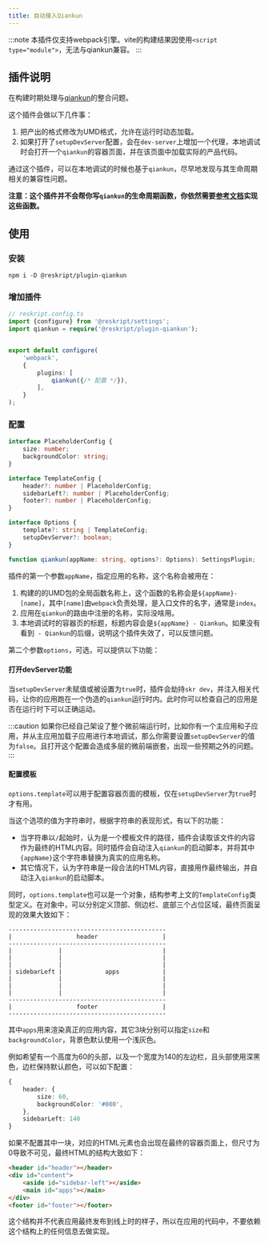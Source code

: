 ```yaml
---
title: 自动接入Qiankun
---
```


:::note
本插件仅支持webpack引擎。vite的构建结果因使用`<script type="module">`，无法与qiankun兼容。
:::

## 插件说明

在构建时期处理与[qiankun](https://qiankun.umijs.org/)的整合问题。

这个插件会做以下几件事：

1. 把产出的格式修改为UMD格式，允许在运行时动态加载。
2. 如果打开了`setupDevServer`配置，会在`dev-server`上增加一个代理，本地调试时会打开一个`qiankun`的容器页面，并在该页面中加载实际的产品代码。

通过这个插件，可以在本地调试的时候也基于`qiankun`，尽早地发现与其生命周期相关的兼容性问题。

**注意：这个插件并不会帮你写`qiankun`的生命周期函数，你依然需要[参考文档](https://qiankun.umijs.org/guide/getting-started#1-exports-lifecycles-from-sub-app-entry)实现这些函数。**

## 使用

### 安装

```shell
npm i -D @reskript/plugin-qiankun
```

### 增加插件

```ts
// reskript.config.ts
import {configure} from '@reskript/settings';
import qiankun = require('@reskript/plugin-qiankun');


export default configure(
    'webpack',
    {
        plugins: [
            qiankun({/* 配置 */}),
        ],
    }
);
```

### 配置

```ts
interface PlaceholderConfig {
    size: number;
    backgroundColor: string;
}

interface TemplateConfig {
    header?: number | PlaceholderConfig;
    sidebarLeft?: number | PlaceholderConfig;
    footer?: number | PlaceholderConfig;
}

interface Options {
    template?: string | TemplateConfig;
    setupDevServer?: boolean;
}

function qiankun(appName: string, options?: Options): SettingsPlugin;
```

插件的第一个参数`appName`，指定应用的名称，这个名称会被用在：

1. 构建的的UMD包的全局函数名称上，这个函数的名称会是`${appName}-[name]`，其中`[name]`由`webpack`负责处理，是入口文件的名字，通常是`index`。
2. 应用在`qiankun`的路由中注册的名称，实际没啥用。
3. 本地调试时的容器页的标题，标题内容会是`${appName} - Qiankun`。如果没有看到` - Qiankun`的后缀，说明这个插件失效了，可以反馈问题。

第二个参数`options`，可选，可以提供以下功能：

#### 打开devServer功能

当`setupDevServer`未赋值或被设置为`true`时，插件会劫持`skr dev`，并注入相关代码，让你的应用跑在一个伪造的`qiankun`运行时内。此时你可以检查自己的应用是否在运行时下可以正确运动。

:::caution
如果你已经自己架设了整个微前端运行时，比如你有一个主应用和子应用，并从主应用加载子应用进行本地调试，那么你需要设置`setupDevServer`的值为`false`。且打开这个配置会造成多层的微前端嵌套，出现一些预期之外的问题。
:::

#### 配置模板

`options.template`可以用于配置容器页面的模板，仅在`setupDevServer`为`true`时才有用。

当这个选项的值为字符串时，根据字符串的表现形式，有以下的功能：

- 当字符串以`/`起始时，认为是一个模板文件的路径，插件会读取该文件的内容作为最终的HTML内容。同时插件会自动注入`qiankun`的启动脚本，并将其中`{appName}`这个字符串替换为真实的应用名称。
- 其它情况下，认为字符串是一段合法的HTML内容，直接用作最终输出，并自动注入`qiankun`的启动脚本。

同时，`options.template`也可以是一个对象，结构参考上文的`TemplateConfig`类型定义。在对象中，可以分别定义顶部、侧边栏、底部三个占位区域，最终页面呈现的效果大致如下：

```
--------------------------------------------
|                  header                  |
--------------------------------------------
|             |                            |
|             |                            |
|             |                            |
| sidebarLeft |            apps            |
|             |                            |
|             |                            |
|             |                            |
--------------------------------------------
|                  footer                  |
--------------------------------------------
```

其中`apps`用来渲染真正的应用内容，其它3块分别可以指定`size`和`backgroundColor`，背景色默认使用一个浅灰色。

例如希望有一个高度为60的头部，以及一个宽度为140的左边栏，且头部使用深黑色，边栏保持默认颜色，可以如下配置：

```ts
{
    header: {
        size: 60,
        backgroundColor: '#000',
    },
    sidebarLeft: 140
}
```

如果不配置其中一块，对应的HTML元素也会出现在最终的容器页面上，但尺寸为0导致不可见，最终HTML的结构大致如下：

```html
<header id="header"></header>
<div id="content">
    <aside id="sidebar-left"></aside>
    <main id="apps"></main>
</div>
<footer id="footer"></footer>
```

这个结构并不代表应用最终发布到线上时的样子，所以在应用的代码中，不要依赖这个结构上的任何信息去做实现。

